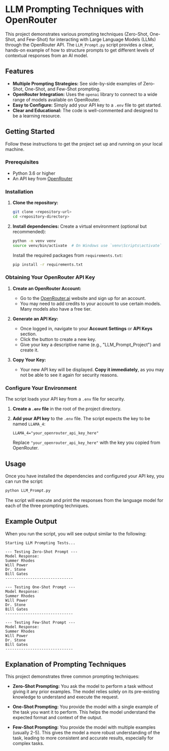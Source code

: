 # LLM Prompting Techniques with OpenRouter

This project demonstrates various prompting techniques (Zero-Shot, One-Shot, and Few-Shot) for interacting with Large Language Models (LLMs) through the OpenRouter API. The `LLM_Prompt.py` script provides a clear, hands-on example of how to structure prompts to get different levels of contextual responses from an AI model.

## Features

- **Multiple Prompting Strategies:** See side-by-side examples of Zero-Shot, One-Shot, and Few-Shot prompting.
- **OpenRouter Integration:** Uses the `openai` library to connect to a wide range of models available on OpenRouter.
- **Easy to Configure:** Simply add your API key to a `.env` file to get started.
- **Clear and Educational:** The code is well-commented and designed to be a learning resource.

## Getting Started

Follow these instructions to get the project set up and running on your local machine.

### Prerequisites

- Python 3.6 or higher
- An API key from [OpenRouter](https://openrouter.ai/)

### Installation

1.  **Clone the repository:**
    ```bash
    git clone <repository-url>
    cd <repository-directory>
    ```

2.  **Install dependencies:**
    Create a virtual environment (optional but recommended):
    ```bash
    python -m venv venv
    source venv/bin/activate  # On Windows use `venv\Scripts\activate`
    ```
    Install the required packages from `requirements.txt`:
    ```bash
    pip install -r requirements.txt
    ```

### Obtaining Your OpenRouter API Key

1.  **Create an OpenRouter Account:**
    - Go to the [OpenRouter.ai](https://openrouter.ai/) website and sign up for an account.
    - You may need to add credits to your account to use certain models. Many models also have a free tier.

2.  **Generate an API Key:**
    - Once logged in, navigate to your **Account Settings** or **API Keys** section.
    - Click the button to create a new key.
    - Give your key a descriptive name (e.g., "LLM_Prompt_Project") and create it.

3.  **Copy Your Key:**
    - Your new API key will be displayed. **Copy it immediately**, as you may not be able to see it again for security reasons.

### Configure Your Environment

The script loads your API key from a `.env` file for security.

1.  **Create a `.env` file** in the root of the project directory.

2.  **Add your API key** to the `.env` file. The script expects the key to be named `LLAMA_4`:
    ```
    LLAMA_4="your_openrouter_api_key_here"
    ```
    Replace `"your_openrouter_api_key_here"` with the key you copied from OpenRouter.

## Usage

Once you have installed the dependencies and configured your API key, you can run the script:

```bash
python LLM_Prompt.py
```

The script will execute and print the responses from the language model for each of the three prompting techniques.

## Example Output

When you run the script, you will see output similar to the following:

```
Starting LLM Prompting Tests...

--- Testing Zero-Shot Prompt ---
Model Response:
Summer Rhodes
Will Power
Dr. Stone
Bill Gates
------------------------------

--- Testing One-Shot Prompt ---
Model Response:
Summer Rhodes
Will Power
Dr. Stone
Bill Gates
------------------------------

--- Testing Few-Shot Prompt ---
Model Response:
Summer Rhodes
Will Power
Dr. Stone
Bill Gates
------------------------------
```

## Explanation of Prompting Techniques

This project demonstrates three common prompting techniques:

-   **Zero-Shot Prompting:** You ask the model to perform a task without giving it any prior examples. The model relies solely on its pre-existing knowledge to understand and execute the request.

-   **One-Shot Prompting:** You provide the model with a single example of the task you want it to perform. This helps the model understand the expected format and context of the output.

-   **Few-Shot Prompting:** You provide the model with multiple examples (usually 2-5). This gives the model a more robust understanding of the task, leading to more consistent and accurate results, especially for complex tasks.
